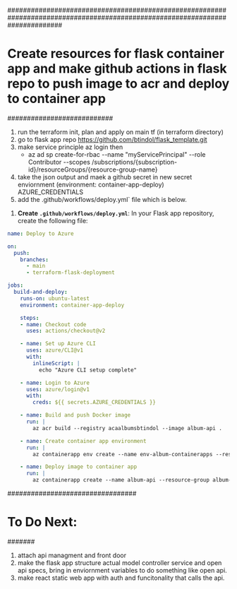 
##############################################################################################################################
# Create resources for flask container app and make github actions in flask repo to push image to acr and deploy to container app
###########################
1) run the terraform init, plan and apply on main tf (in terraform directory)
2) go to flask app repo https://github.com/btindol/flask_template.git
3) make service principle az login then
    - az ad sp create-for-rbac --name "myServicePrincipal" --role Contributor --scopes /subscriptions/{subscription-id}/resourceGroups/{resource-group-name}
4) take the json output and maek a github secret in new secret enviornment (environment: container-app-deploy) AZURE_CREDENTIALS
5) add the .github/workflows/deploy.yml` file which is below.




1. **Create `.github/workflows/deploy.yml`**: In your Flask app repository, create the following file:

```yaml
name: Deploy to Azure

on:
  push:
    branches:
      - main
      - terraform-flask-deployment

jobs:
  build-and-deploy:
    runs-on: ubuntu-latest
    environment: container-app-deploy

    steps:
    - name: Checkout code
      uses: actions/checkout@v2

    - name: Set up Azure CLI
      uses: azure/CLI@v1
      with:
        inlineScript: |
          echo "Azure CLI setup complete"

    - name: Login to Azure
      uses: azure/login@v1
      with:
        creds: ${{ secrets.AZURE_CREDENTIALS }}

    - name: Build and push Docker image
      run: |
        az acr build --registry acaalbumsbtindol --image album-api .

    - name: Create container app environment
      run: |
        az containerapp env create --name env-album-containerapps --resource-group album-containerapps --location canadacentral

    - name: Deploy image to container app
      run: |
        az containerapp create --name album-api --resource-group album-containerapps --environment env-album-containerapps --image "acaalbumsbtindol.azurecr.io/album-api" --target-port 8080 --ingress external --registry-server "acaalbumsbtindol.azurecr.io"

```

#################################
# To Do Next:
#######
1) attach api managment and front door 
2) make the flask app structure actual model controller service and open api specs, bring in enviornment variables to do something like open api.
3) make react static web app with auth and funcitonality that calls the api.